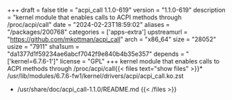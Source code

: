+++
draft = false
title = "acpi_call 1.1.0-619"
version = "1.1.0-619"
description = "kernel module that enables calls to ACPI methods through /proc/acpi/call"
date = "2024-02-23T18:59:02"
aliases = "/packages/200768"
categories = ['apps-extra']
upstreamurl = "https://github.com/mkottman/acpi_call"
arch = "x86_64"
size = "28052"
usize = "7911"
sha1sum = "da1377d1f59234ae6abcf7042f9e840b4b35e357"
depends = "['kernel=6.7.6-1']"
license = "GPL"
+++
kernel module that enables calls to ACPI methods through /proc/acpi/call{{< files text="show files" >}}* /usr/lib/modules/6.7.6-fw1/kernel/drivers/acpi/acpi_call.ko.zst
* /usr/share/doc/acpi_call-1.1.0/README.md
{{< /files >}}